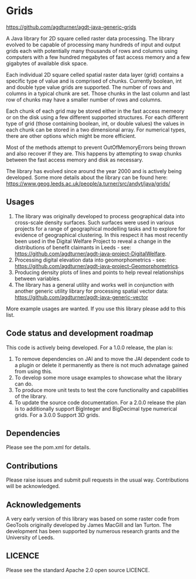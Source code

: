 # Grids

https://github.com/agdturner/agdt-java-generic-grids

A Java library for 2D square celled raster data processing. The library evolved to be capable of processing many hundreds of input and output grids each with potentially many thousands of rows and columns using computers with a few hundred megabytes of fast access memory and a few gigabytes of available disk space.

Each individual 2D square celled spatial raster data layer (grid) contains a specific type of value and is comprised of chunks. Currently boolean, int and double type value grids are supported. The number of rows and columns in a typical chunk are set. Those chunks in the last column and last row of chunks may have a smaller number of rows and columns.

Each chunk of each grid may be stored either in the fast access memeory or on the disk using a few different supported structures. For each different type of grid (those containing boolean, int, or double values) the values in each chunk can be stored in a two dimensional array. For numerical types, there are other options which might be more efficient.

Most of the methods attempt to prevent OutOfMemoryErrors being thrown and also recover if they are. This happens by attempting to swap chunks between the fast access memory and disk as necessary.

The library has evolved since around the year 2000 and is actively being developed. Some more details about the library can be found here: https://www.geog.leeds.ac.uk/people/a.turner/src/andyt/java/grids/ 

## Usages
1. The library was originally developed to process geographical data into cross-scale density surfaces. Such surfaces were used in various projects for a range of geographical modelling tasks and to explore for evidence of geographical clustering. In this respect it has most recently been used in the Digital Welfare Project to reveal a change in the distributions of benefit claimants in Leeds - see: https://github.com/agdturner/agdt-java-project-DigitalWelfare.
2. Processing digital elevation data into geomorphometrics - see: https://github.com/agdturner/agdt-java-project-Geomorphometrics.
3. Producing density plots of lines and points to help reveal relationships between variables.
4. The library has a general utility and works well in conjunction with another generic utility library for processing spatial vector data: https://github.com/agdturner/agdt-java-generic-vector

More example usages are wanted. If you use this library please add to this list.

## Code status and development roadmap
This code is actively being developed.
For a 1.0.0 release, the plan is:
1. To remove dependencies on JAI and to move the JAI dependent code to a plugin or delete it permanently as there is not much advnatage gained from using this.
2. To develop some more usage examples to showcase what the library can do.
3. To produce more unit tests to test the core functionality and capabilities of the library.
4. To update the source code documentation.
For a 2.0.0 release the plan is to additionally support BigInteger and BigDecimal type numerical grids.
For a 3.0.0 Support 3D grids.

## Dependencies
Please see the pom.xml for details.

## Contributions
Please raise issues and submit pull requests in the usual way. Contributions will be acknowledged.

## Acknowledgements
A very early version of this library was based on some raster code from GeoTools originally developed by James MacGill and Ian Turton. The development has been supported by numerous research grants and the University of Leeds. 

## LICENCE
Please see the standard Apache 2.0 open source LICENCE.
